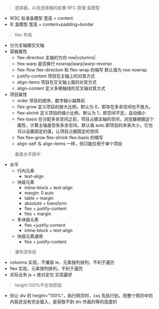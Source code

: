 > 选择器，以及选择器的权重
> BFC 原理
> 盒模型

- W3C 标准盒模型 宽高 = content
- IE 盒模型 宽高 = content+padding+border

> flex 布局

- 分为主轴跟交叉轴
- 容器属性
  - flex-direction 主轴的方向 row|columns|
  - flex-warp 是否换行 nowrap|warp|warp-reverse
  - flex-flow flex-direction 和 flex-wrap 的缩写 默认值为 row nowrap
  - justify-content 项目在主轴上的对其方式
  - align-items 项目在交叉轴上面的对其方式
  - align-content 定义多根轴线的交叉轴对其方式
- 项目属性
  - order 项目的顺序，数字越小越靠前
  - flex-grow 定义项目的放大比例，默认为 0，即存在多余空间也不放大。
  - flex-shrink 定义项目的缩小比例，默认为 1，即空间不足，自动缩小
  - flex-basis 在分配多余空间之前，项目占据主轴的空间，浏览器根据这个属性，计算主轴是否有多余空间，默认值 auto 即项目的本来大小，它也可以设置固定的值，让项目占据固定的空间
  - flex flex-grow flex-shrink flex-basis 的缩写
  - align-self 与 align-items 一样，但只能应用于单个项目

> 垂直水平居中

- 水平
  - 行内元素
    - text-align
  - 块级元素
    - inline-block + text-align
    - margin: 0 auto
    - table + margin
    - absolute + transform
    - flex + justify-content
    - flex + margin
  - 多块级元素
    - flex +justify-content
    - inline-block + text-align
  - 块级元素通用
    - flex + justify-content

> 瀑布流布局

- columns 实现，不兼容 ie，元素按列排列，不利于遍历
- flex 实现，元素按列排列，不利于遍历
- 实际业务 js + 绝对定位 实现最好

> height:100%不生效原因

- 你让 div 的 height="100%"，执行网页时，css 先执行到，而整个网页中的内容还没有完全载入，是获取不到 div 外面的<body>等的高度的
